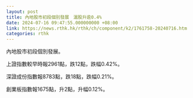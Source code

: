 ```yaml
---
layout: post
title: 內地股市初段個別發展　滬股升逾0.4%
date: 2024-07-16 09:47:55.000000000 +08:00
link: https://news.rthk.hk/rthk/ch/component/k2/1761758-20240716.htm
categories: rthk
---
```


內地股市初段個別發展。

上證指數較早時報2961點，跌12點，跌幅0.42%。

深證成份指數報8783點，跌18點，跌幅0.21%。

創業板指數報1675點，升2點，升幅0.12%。
